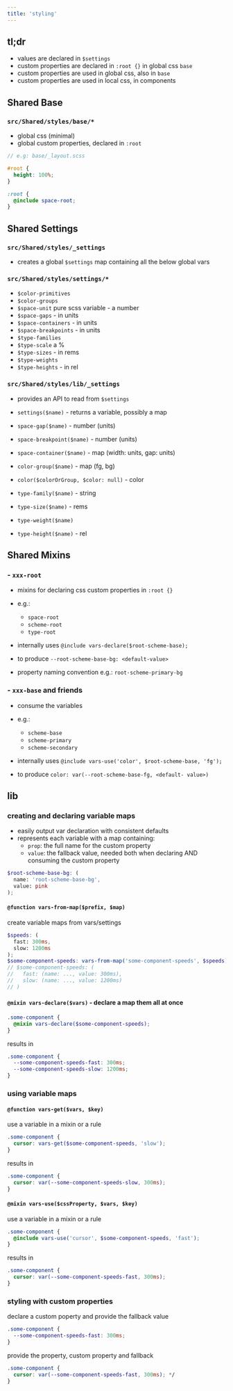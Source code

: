 ```yaml
---
title: 'styling'
---
```


## tl;dr

- values are declared in `$settings`
- custom properties are declared in `:root {}` in global css `base`
- custom properties are used in global css, also in `base`
- custom properties are used in local css, in components

## Shared Base

### `src/Shared/styles/base/*`

- global css (minimal)
- global custom properties, declared in `:root`

```scss
// e.g: base/_layout.scss

#root {
  height: 100%;
}

:root {
  @include space-root;
}
```

## Shared Settings

### `src/Shared/styles/_settings`

- creates a global `$settings` map containing all the below global vars

### `src/Shared/styles/settings/*`

- `$color-primitives`
- `$color-groups`
- `$space-unit` pure scss variable - a number
- `$space-gaps` - in units
- `$space-containers` - in units
- `$space-breakpoints` - in units
- `$type-families`
- `$type-scale` a %
- `$type-sizes` - in rems
- `$type-weights`
- `$type-heights` - in rel

### `src/Shared/styles/lib/_settings`

- provides an API to read from `$settings`

- `settings($name)` - returns a variable, possibly a map
- `space-gap($name)` - number (units)
- `space-breakpoint($name)` - number (units)
- `space-container($name)` - map (width: units, gap: units)
- `color-group($name)` - map (fg, bg)
- `color($colorOrGroup, $color: null)` - color
- `type-family($name)` - string
- `type-size($name)` - rems
- `type-weight($name)`
- `type-height($name)` - rel

## Shared Mixins

### - `xxx-root`

- mixins for declaring css custom properties in `:root {}`

- e.g.:

  - `space-root`
  - `scheme-root`
  - `type-root`

- internally uses `@include vars-declare($root-scheme-base);`
- to produce `--root-scheme-base-bg: <default-value>`
- property naming convention e.g.: `root-scheme-primary-bg`

### - `xxx-base` and friends

- consume the variables

- e.g.:

  - `scheme-base`
  - `scheme-primary`
  - `scheme-secondary`

- internally uses `@include vars-use('color', $root-scheme-base, 'fg');`
- to produce `color: var(--root-scheme-base-fg, <default- value>)`

## lib

### creating and declaring variable maps

- easily output var declaration with consistent defaults
- represents each variable with a map containing:
  - `prop`: the full name for the custom property
  - `value`: the fallback value, needed both when declaring AND consuming the custom property

```scss
$root-scheme-base-bg: (
  name: 'root-scheme-base-bg',
  value: pink
);
```

#### `@function vars-from-map($prefix, $map)`

create variable maps from vars/settings

```scss
$speeds: (
  fast: 300ms,
  slow: 1200ms
);
$some-component-speeds: vars-from-map('some-component-speeds', $speeds);
// $some-component-speeds: (
//   fast: (name: ..., value: 300ms),
//   slow: (name: ..., value: 1200ms)
// )
```

#### `@mixin vars-declare($vars)` - declare a map them all at once

```scss
.some-component {
  @mixin vars-declare($some-component-speeds);
}
```

results in

```css
.some-component {
  --some-component-speeds-fast: 300ms;
  --some-component-speeds-slow: 1200ms;
}
```

### using variable maps

#### `@function vars-get($vars, $key)`

use a variable in a mixin or a rule

```scss
.some-component {
  cursor: vars-get($some-component-speeds, 'slow');
}
```

results in

```css
.some-component {
  cursor: var(--some-component-speeds-slow, 300ms);
}
```

#### `@mixin vars-use($cssProperty, $vars, $key)`

use a variable in a mixin or a rule

```scss
.some-component {
  @include vars-use('cursor', $some-component-speeds, 'fast');
}
```

results in

```css
.some-component {
  cursor: var(--some-component-speeds-fast, 300ms);
}
```

### styling with custom properties

declare a custom poperty and provide the fallback value

```scss
.some-component {
  --some-component-speeds-fast: 300ms;
}
```

provide the property, custom property and fallback

```scss
.some-component {
  cursor: var(--some-component-speeds-fast, 300ms); */
}
```
